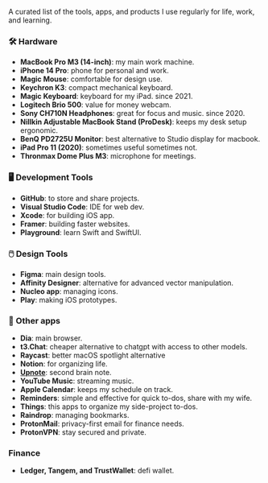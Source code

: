 A curated list of the tools, apps, and products I use regularly for life, work, and learning.


### 🛠️ Hardware 
- **MacBook Pro M3 (14-inch)**: my main work machine.  
- **iPhone 14 Pro**: phone for personal and work. 
- **Magic Mouse**: comfortable for design use.
- **Keychron K3**: compact mechanical keyboard.
- **Magic Keyboard**: keyboard for my iPad. since 2021.   
- **Logitech Brio 500**: value for money webcam.  
- **Sony CH710N Headphones**: great for focus and music. since 2020.
- **Nillkin Adjustable MacBook Stand (ProDesk)**: keeps my desk setup ergonomic.  
- **BenQ PD2725U Monitor**: best alternative to Studio display for macbook.  
- **iPad Pro 11 (2020)**: sometimes useful sometimes not.  
- **Thronmax Dome Plus M3**: microphone for meetings.

### 🖥️ Development Tools
- **GitHub**: to store and share projects.
- **Visual Studio Code**: IDE for web dev. 
- **Xcode**: for building iOS app.
- **Framer**: building faster websites. 
- **Playground**: learn Swift and SwiftUI. 

### 🖱️ Design Tools 
- **Figma**: main design tools.
- **Affinity Designer**: alternative for advanced vector manipulation.
- **Nucleo app**: managing icons.
- **Play**: making iOS prototypes.


### 📱 Other apps
- **Dia**: main browser.
- **t3.Chat**: cheaper alternative to chatgpt with access to other models. 
- **Raycast**: better macOS spotlight alternative
- **Notion**: for organizing life.  
- [**Upnote**](https://getupnote.com/): second brain note.  
- **YouTube Music**: streaming music.  
- **Apple Calendar**: keeps my schedule on track.  
- **Reminders**: simple and effective for quick to-dos, share with my wife. 
- **Things**: this apps to organize my side-project to-dos. 
- **Raindrop**: managing bookmarks.
- **ProtonMail**: privacy-first email for finance needs. 
- **ProtonVPN**: stay secured and private. 


### Finance
- **Ledger, Tangem, and TrustWallet**: defi wallet. 

  
